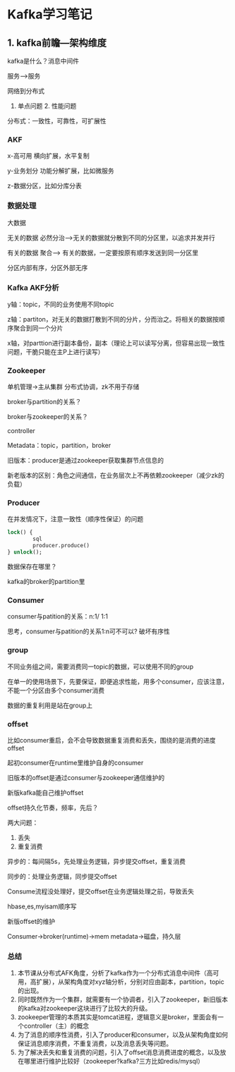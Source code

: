 # Kafka学习笔记

## 1. kafka前瞻—架构维度

kafka是什么？消息中间件

服务——>服务 

网络到分布式

1. 单点问题 2. 性能问题

分布式：一致性，可靠性，可扩展性



### AKF

x-高可用 横向扩展，水平复制

y-业务划分 功能分解扩展，比如微服务

z-数据分区，比如分库分表



### 数据处理

大数据

无关的数据 必然分治——>无关的数据就分散到不同的分区里，以追求并发并行

有关的数据 聚合——> 有关的数据，一定要按原有顺序发送到同一分区里

分区内部有序，分区外部无序



### Kafka AKF分析

y轴：topic，不同的业务使用不同topic

z轴：partiton，对无关的数据打散到不同的分片，分而治之。将相关的数据按顺序聚合到同一个分片

x轴，对parttion进行副本备份，副本（理论上可以读写分离，但容易出现一致性问题，干脆只能在主P上进行读写）



### Zookeeper

单机管理->主从集群   分布式协调，zk不用于存储

broker与partition的关系？

broker与zookeeper的关系？

controller

Metadata：topic，partition，broker

旧版本：producer是通过zookeeper获取集群节点信息的

新老版本的区别：角色之间通信，在业务层次上不再依赖zookeeper（减少zk的负载）



### Producer

在并发情况下，注意一致性（顺序性保证）的问题
```sql
lock() { 
		sql
		producer.produce()
} unlock();

```


数据保存在哪里？

kafka的broker的partition里



### Consumer

consumer与patition的关系：n:1/ 1:1

思考，consumer与patition的关系1:n可不可以? 
破坏有序性



### group

不同业务组之间，需要消费同一topic的数据，可以使用不同的group

在单一的使用场景下，先要保证，即便追求性能，用多个consumer，应该注意，不能一个分区由多个consumer消费

数据的重复利用是站在group上



### offset

比如consumer重启，会不会导致数据重复消费和丢失，围绕的是消费的进度offset

起初consumer在runtime里维护自身的consumer

旧版本的offset是通过consumer与zookeeper通信维护的

新版kafka能自己维护offset

offset持久化节奏，频率，先后？

两大问题：

1. 丢失
2. 重复消费

异步的：每间隔5s，先处理业务逻辑，异步提交offset，重复消费

同步的：处理业务逻辑，同步提交offset

Consume流程没处理好，提交offset在业务逻辑处理之前，导致丢失

hbase,es,myisam顺序写

新版offset的维护

Consumer->broker(runtime)->mem metadata->磁盘，持久层

### 总结
1. 本节课从分布式AFK角度，分析了kafka作为一个分布式消息中间件（高可用，高扩展），从架构角度对xyz轴分析，分别对应由副本，partition，topic的出现。
2. 同时既然作为一个集群，就需要有一个协调者，引入了zookeeper，新旧版本的kafka对zookeeper这块进行了比较大的升级。
3. zookeeper管理的本质其实是tomcat进程，逻辑意义是broker，里面会有一个controller（主）的概念
4. 为了消息的顺序性消费，引入了producer和consumer，以及从架构角度如何保证消息顺序消费，不重复消费，以及消息丢失等问题。
5. 为了解决丢失和重复消费的问题，引入了offset消息消费进度的概念，以及放在哪里进行维护比较好（zookeeper?kafka?三方比如redis/mysql）